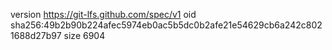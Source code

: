 version https://git-lfs.github.com/spec/v1
oid sha256:49b2b90b224afec5974eb0ac5b5dc0b2afe21e54629cb6a242c8021688d27b97
size 6904
